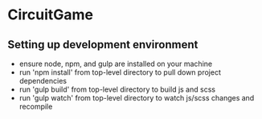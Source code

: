 # CircuitGame

## Setting up development environment
- ensure node, npm, and gulp are installed on your machine
- run 'npm install' from top-level directory to pull down project dependencies
- run 'gulp build' from top-level directory to build js and scss
- run 'gulp watch' from top-level directory to watch js/scss changes and recompile
